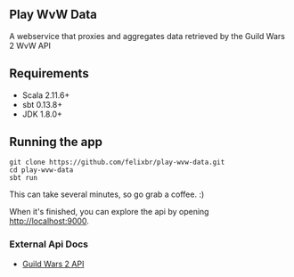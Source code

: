 ## Play WvW Data

A webservice that proxies and aggregates data retrieved by the Guild Wars 2 WvW API

## Requirements

* Scala 2.11.6+
* sbt   0.13.8+
* JDK   1.8.0+
 
## Running the app

    git clone https://github.com/felixbr/play-wvw-data.git
    cd play-wvw-data
    sbt run
    
This can take several minutes, so go grab a coffee. :)

When it's finished, you can explore the api by opening [http://localhost:9000](http://localhost:9000).

### External Api Docs

* [Guild Wars 2 API](https://forum-en.guildwars2.com/forum/community/api/API-Documentation)
